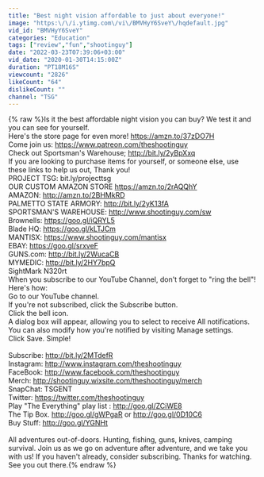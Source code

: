 ```yaml
---
title: "Best night vision affordable to just about everyone!"
image: "https:\/\/i.ytimg.com\/vi\/BMVHyY6SveY\/hqdefault.jpg"
vid_id: "BMVHyY6SveY"
categories: "Education"
tags: ["review","fun","shootinguy"]
date: "2022-03-23T07:39:06+03:00"
vid_date: "2020-01-30T14:15:00Z"
duration: "PT18M16S"
viewcount: "2826"
likeCount: "64"
dislikeCount: ""
channel: "TSG"
---
```

{% raw %}Is it the best affordable night vision you can buy? We test it and you can see for yourself.<br />Here's the store page for even more! <a rel="nofollow" target="blank" href="https://amzn.to/37zDO7H">https://amzn.to/37zDO7H</a><br />Come join us: <a rel="nofollow" target="blank" href="https://www.patreon.com/theshootinguy">https://www.patreon.com/theshootinguy</a><br />Check out Sportsman's Warehouse; <a rel="nofollow" target="blank" href="http://bit.ly/2yBpXxq">http://bit.ly/2yBpXxq</a><br />If you are looking to purchase items for yourself, or someone else, use these links to help us out, Thank you!<br />PROJECT TSG: bit.ly/projecttsg<br />OUR CUSTOM AMAZON STORE  <a rel="nofollow" target="blank" href="https://amzn.to/2rAQQhY">https://amzn.to/2rAQQhY</a><br />      AMAZON: <a rel="nofollow" target="blank" href="http://amzn.to/2BHMkRD">http://amzn.to/2BHMkRD</a><br />      PALMETTO STATE ARMORY:  <a rel="nofollow" target="blank" href="http://bit.ly/2yK13fA">http://bit.ly/2yK13fA</a><br />      SPORTSMAN'S WAREHOUSE: <a rel="nofollow" target="blank" href="http://www.shootinguy.com/sw">http://www.shootinguy.com/sw</a><br />      Brownells: <a rel="nofollow" target="blank" href="https://goo.gl/iQRYL5">https://goo.gl/iQRYL5</a><br />      Blade HQ:  <a rel="nofollow" target="blank" href="https://goo.gl/kLTJCm">https://goo.gl/kLTJCm</a><br />      MANTISX: <a rel="nofollow" target="blank" href="https://www.shootinguy.com/mantisx">https://www.shootinguy.com/mantisx</a><br />      EBAY: <a rel="nofollow" target="blank" href="https://goo.gl/srxveF">https://goo.gl/srxveF</a><br />      GUNS.com: <a rel="nofollow" target="blank" href="http://bit.ly/2WucaCB">http://bit.ly/2WucaCB</a><br />      MYMEDIC: <a rel="nofollow" target="blank" href="http://bit.ly/2HY7bpQ">http://bit.ly/2HY7bpQ</a><br />SightMark N320rt<br />When you subscribe to our YouTube Channel, don't forget to &quot;ring the bell&quot;! Here's how:<br />Go to our YouTube channel.<br />If you're not subscribed, click the Subscribe button.<br />Click the bell icon.<br />A dialog box will appear, allowing you to select to receive All notifications.<br />You can also modify how you're notified by visiting Manage settings.<br />Click Save. Simple!<br /><br />Subscribe: <a rel="nofollow" target="blank" href="http://bit.ly/2MTdefR">http://bit.ly/2MTdefR</a><br />Instagram: <a rel="nofollow" target="blank" href="http://www.instagram.com/theshootinguy">http://www.instagram.com/theshootinguy</a><br />FaceBook: <a rel="nofollow" target="blank" href="http://www.facebook.com/theshootinguy">http://www.facebook.com/theshootinguy</a><br />Merch: <a rel="nofollow" target="blank" href="http://shootinguy.wixsite.com/theshootinguy/merch">http://shootinguy.wixsite.com/theshootinguy/merch</a><br />SnapChat: TSGENT<br />Twitter: <a rel="nofollow" target="blank" href="https://twitter.com/theshootinguy">https://twitter.com/theshootinguy</a><br />Play &quot;The Everything&quot; play list : <a rel="nofollow" target="blank" href="http://goo.gl/ZCiWE8">http://goo.gl/ZCiWE8</a><br />The Tip Box. <a rel="nofollow" target="blank" href="http://goo.gl/gWPgaR">http://goo.gl/gWPgaR</a> or <a rel="nofollow" target="blank" href="http://goo.gl/0D10C6">http://goo.gl/0D10C6</a><br />Buy Stuff: <a rel="nofollow" target="blank" href="http://goo.gl/YGNHt">http://goo.gl/YGNHt</a><br /><br />All adventures out-of-doors. Hunting, fishing, guns, knives, camping survival. Join us as we go on adventure after adventure, and we take you with us! If you haven't already, consider subscribing. Thanks for watching. See you out there.{% endraw %}
